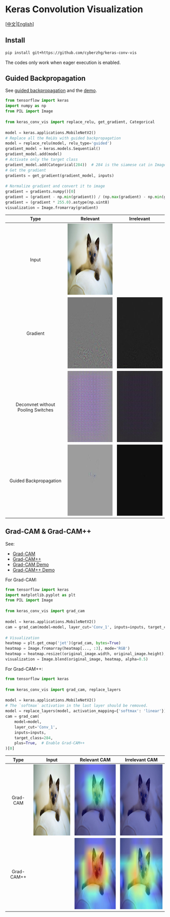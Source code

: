 # Keras Convolution Visualization

\[[中文](https://github.com/CyberZHG/keras-conv-vis/blob/master/README.zh-CN.md)|[English](https://github.com/CyberZHG/keras-conv-vis/blob/master/README.md)\]

## Install

```bash
pip install git+https://github.com/cyberzhg/keras-conv-vis
```

The codes only work when eager execution is enabled.

## Guided Backpropagation

See [guided backpropagation](https://arxiv.org/pdf/1412.6806.pdf) and the [demo](https://github.com/CyberZHG/keras-conv-vis/blob/master/demo/guided_backpropagation.py).

```python
from tensorflow import keras
import numpy as np
from PIL import Image

from keras_conv_vis import replace_relu, get_gradient, Categorical

model = keras.applications.MobileNetV2()
# Replace all the ReLUs with guided backpropagation
model = replace_relu(model, relu_type='guided')
gradient_model = keras.models.Sequential()
gradient_model.add(model)
# Activate only the target class
gradient_model.add(Categorical(284))  # 284 is the siamese cat in ImageNet
# Get the gradient
gradients = get_gradient(gradient_model, inputs)

# Normalize gradient and convert it to image
gradient = gradients.numpy()[0]
gradient = (gradient - np.min(gradient)) / (np.max(gradient) - np.min(gradient) + 1e-4)
gradient = (gradient * 255.0).astype(np.uint8)
visualization = Image.fromarray(gradient)
```

| Type | Relevant | Irrelevant |
|:-:|:-:|:-:|
| Input | <img src="https://github.com/CyberZHG/keras-conv-vis/raw/master/samples/cat.jpg" width="224" height="224" /> | |
| Gradient | <img src="https://github.com/CyberZHG/keras-conv-vis/raw/master/samples/cat_gradient_relevant.jpg" width="224" height="224" /> | <img src="https://github.com/CyberZHG/keras-conv-vis/raw/master/samples/cat_gradient_irrelevant.jpg" width="224" height="224" /> |
| Deconvnet without Pooling Switches | <img src="https://github.com/CyberZHG/keras-conv-vis/raw/master/samples/cat_deconvnet_relevant.jpg" width="224" height="224" /> | <img src="https://github.com/CyberZHG/keras-conv-vis/raw/master/samples/cat_deconvnet_irrelevant.jpg" width="224" height="224" /> |
| Guided Backpropagation | <img src="https://github.com/CyberZHG/keras-conv-vis/raw/master/samples/cat_guided_relevant.jpg" width="224" height="224" /> | <img src="https://github.com/CyberZHG/keras-conv-vis/raw/master/samples/cat_guided_irrelevant.jpg" width="224" height="224" /> |


## Grad-CAM & Grad-CAM++

See:
* [Grad-CAM](https://arxiv.org/pdf/1610.02391.pdf)
* [Grad-CAM++](https://arxiv.org/pdf/1710.11063.pdf)
* [Grad-CAM Demo](https://github.com/CyberZHG/keras-conv-vis/blob/master/demo/grad_cam.py)
* [Grad-CAM++ Demo](https://github.com/CyberZHG/keras-conv-vis/blob/master/demo/grad_cam++.py)

For Grad-CAM:

```python
from tensorflow import keras
import matplotlib.pyplot as plt
from PIL import Image

from keras_conv_vis import grad_cam

model = keras.applications.MobileNetV2()
cam = grad_cam(model=model, layer_cut='Conv_1', inputs=inputs, target_class=284)[0]

# Visualization
heatmap = plt.get_cmap('jet')(grad_cam, bytes=True)
heatmap = Image.fromarray(heatmap[..., :3], mode='RGB')
heatmap = heatmap.resize((original_image.width, original_image.height), resample=Image.BILINEAR)
visualization = Image.blend(original_image, heatmap, alpha=0.5)
```

For Grad-CAM++:

```python
from tensorflow import keras

from keras_conv_vis import grad_cam, replace_layers

model = keras.applications.MobileNetV2()
# The `softmax` activation in the last layer should be removed.
model = replace_layers(model, activation_mapping={'softmax': 'linear'})
cam = grad_cam(
    model=model,
    layer_cut='Conv_1',
    inputs=inputs,
    target_class=284,
    plus=True,  # Enable Grad-CAM++
)[0]
```

| Type | Input | Relevant CAM | Irrelevant CAM|
|:-:|:-:|:-:|:-:|
| Grad-CAM | <img src="https://github.com/CyberZHG/keras-conv-vis/raw/master/samples/cat.jpg" width="224" height="224" /> | <img src="https://github.com/CyberZHG/keras-conv-vis/raw/master/samples/cat_grad-cam_relevant.jpg" width="224" height="224" /> | <img src="https://github.com/CyberZHG/keras-conv-vis/raw/master/samples/cat_grad-cam_irrelevant.jpg" width="224" height="224" /> |
| Grad-CAM++ |  | <img src="https://github.com/CyberZHG/keras-conv-vis/raw/master/samples/cat_grad-cam++_relevant.jpg" width="224" height="224" /> | <img src="https://github.com/CyberZHG/keras-conv-vis/raw/master/samples/cat_grad-cam++_irrelevant.jpg" width="224" height="224" /> |
